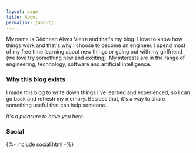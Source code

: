 ```yaml
---
layout: page
title: About
permalink: /about/
---
```


My name is Gêdhean Alves Vieira and that's my blog. I love to know how things work and that's why I choose to become an engineer.
I spend most of my free time learning about new things or going out with my girlfriend (we love try something new and exciting). My interests are in the range of engineering, technology, software and artificial intelligence.

### Why this blog exists

I made this blog to write down things I've learned and experienced, so I can go back and refresh my memory.
Besides that, it's a way to share something useful that can help someone.

*It's a pleasure to have you here.*

### Social

<div>
{%- include social.html -%}
</div>
